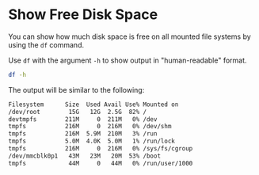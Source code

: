 # Show Free Disk Space

You can show how much disk space is free on all mounted file systems by using the `df` command.

Use `df` with the argument `-h` to show output in "human-readable" format.

```bash
df -h
```

The output will be similar to the following:

```bash
Filesystem      Size  Used Avail Use% Mounted on
/dev/root        15G   12G  2.5G  82% /
devtmpfs        211M     0  211M   0% /dev
tmpfs           216M     0  216M   0% /dev/shm
tmpfs           216M  5.9M  210M   3% /run
tmpfs           5.0M  4.0K  5.0M   1% /run/lock
tmpfs           216M     0  216M   0% /sys/fs/cgroup
/dev/mmcblk0p1   43M   23M   20M  53% /boot
tmpfs            44M     0   44M   0% /run/user/1000
```